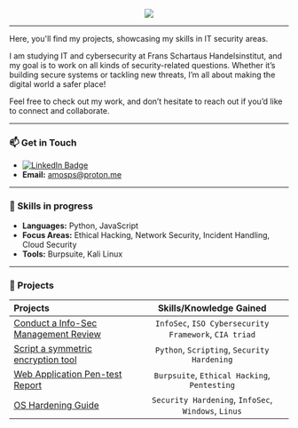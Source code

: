 <p align="center">
    <img src="https://readme-typing-svg.herokuapp.com/?lines=Welcome+to+my+GitHub!;Explore+my+projects.;Let's+secure+the+digital+world!&font=Fira%20Code&color=%2300C09A&center=true&width=440&height=45">
</p>

---
Here, you'll find my projects, showcasing my skills in IT security areas.

I am studying IT and cybersecurity at Frans Schartaus Handelsinstitut, and my goal is to work on all kinds of security-related questions. Whether it’s building secure systems or tackling new threats, I’m all about making the digital world a safer place!

Feel free to check out my work, and don’t hesitate to reach out if you’d like to connect and collaborate.

---

### 📫 Get in Touch
- [![LinkedIn Badge](https://img.shields.io/badge/LinkedIn-Amos%20Portal%20Skog-blue?style=flat&logo=linkedin)](https://linkedin.com/in/amosps)
- **Email:** [amosps@proton.me](mailto:amosps@proton.me)

---

### 🔧 Skills in progress
- **Languages:** Python, JavaScript
- **Focus Areas:** Ethical Hacking, Network Security, Incident Handling, Cloud Security
- **Tools:** Burpsuite, Kali Linux

---

### 🚀 Projects
| Projects | Skills/Knowledge Gained | 
| :--- |:---:|
| [Conduct a Info-Sec Management Review](https://github.com/APS-CS/portfolio/tree/main/insec-evaluation) | `InfoSec`, `ISO Cybersecurity Framework`, `CIA triad` |
| [Script a symmetric encryption tool](https://github.com/APS-CS/portfolio/tree/main/symcryptool) | `Python`,  `Scripting`, `Security Hardening` | 
| [Web Application Pen-test Report](https://github.com/APS-CS/portfolio/tree/main/pentest-report)  | `Burpsuite`, `Ethical Hacking`, `Pentesting` | 
| [OS Hardening Guide](https://github.com/APS-CS/portfolio/tree/main/hardeningguide)  | `Security Hardening`, `InfoSec`, `Windows`, `Linus` | 
